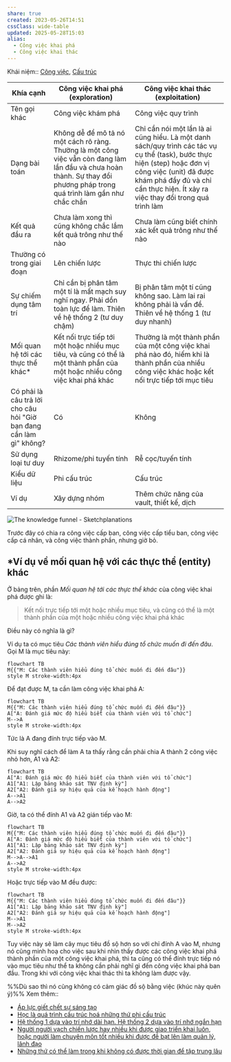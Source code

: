 ```yaml
---
share: true
created: 2023-05-26T14:51
cssClass: wide-table
updated: 2025-05-28T15:03
alias:
  - Công việc khai phá
  - Công việc khai thác
---
```

Khái niệm:: [Công việc](../../../%CE%9E%20Kh%C3%A1i%20ni%E1%BB%87m/Ph%C3%A1t%20tri%E1%BB%83n%20s%E1%BA%A3n%20ph%E1%BA%A9m,%20l%C3%AAn%20k%E1%BA%BF%20ho%E1%BA%A1ch,%20c%C3%B4ng%20vi%E1%BB%87c/C%C3%B4ng%20vi%E1%BB%87c.md), [Cấu trúc](../../../%CE%9E%20Kh%C3%A1i%20ni%E1%BB%87m/Nh%E1%BA%ADn%20th%E1%BB%A9c/C%E1%BA%A5u%20tr%C3%BAc.md)

| Khía cạnh                                                           | Công việc khai phá (exploration)                                                                                                                                          | Công việc khai thác (exploitation)                                                                                                                                                                                                     |
| ------------------------------------------------------------------- | ------------------------------------------------------------------------------------------------------------------------------------------------------------------------- | -------------------------------------------------------------------------------------------------------------------------------------------------------------------------------------------------------------------------------------- |
| Tên gọi khác                                                        | Công việc khám phá                                                                                                                                                        | Công việc quy trình                                                                                                                                                                                                                    |
| Dạng bài toán                                                       | Không dễ để mô tả nó một cách rõ ràng. Thường là một công việc vẫn còn đang làm lần đầu và chưa hoàn thành. Sự thay đổi phương pháp trong quá trình làm gần như chắc chắn | Chỉ cần nói một lần là ai cũng hiểu. Là một danh sách/quy trình các tác vụ cụ thể (task), bước thực hiện (step) hoặc đơn vị công việc (unit) đã được khám phá đầy đủ và chỉ cần thực hiện. Ít xảy ra việc thay đổi trong quá trình làm |
| Kết quả đầu ra                                                      | Chưa làm xong thì cũng không chắc lắm kết quả trông như thế nào                                                                                                           | Chưa làm cũng biết chính xác kết quả trông như thế nào                                                                                                                                                                                 |
| Thường có trong giai đoạn                                           | Lên chiến lược                                                                                                                                                            | Thực thi chiến lược                                                                                                                                                                                                                    |
| Sự chiếm dụng tâm trí                                               | Chỉ cần bị phân tâm một tí là mất mạch suy nghĩ ngay. Phải dồn toàn lực để làm. Thiên về hệ thống 2 (tư duy chậm)                                                         | Bị phân tâm một tí cũng không sao. Làm lai rai không phải là vấn đề. Thiên về hệ thống 1 (tư duy nhanh)                                                                                                                                |
| Mối quan hệ tới các thực thể khác*                                  | Kết nối trực tiếp tới một hoặc nhiều mục tiêu, và cũng có thể là một thành phần của một hoặc nhiều công việc khai phá khác                                                | Thường là một thành phần của một công việc khai phá nào đó, hiếm khi là thành phần của nhiều công việc khác hoặc kết nối trực tiếp tới mục tiêu                                                                                        |
| Có phải là câu trả lời cho câu hỏi "Giờ bạn đang cần làm gì" không? | Có                                                                                                                                                                        | Không                                                                                                                                                                                                                                  |
| Sử dụng loại tư duy                                                 | Rhizome/phi tuyến tính                                                                                                                                                    | Rễ cọc/tuyến tính                                                                                                                                                                                                                      |
| Kiểu dữ liệu                                                        | Phi cấu trúc                                                                                                                                                              | Cấu trúc                                                                                                                                                                                                                               |
| Ví dụ                                                               | Xây dựng nhóm                                                                                                                                                             | Thêm chức năng của vault, thiết kế, dịch                                                                                                                                                                                               |

![The knowledge funnel - Sketchplanations](https://sketchplanations.com/_next/image?url=https%3A%2F%2Fimages.prismic.io%2Fsketchplanations%2F32457931-56d8-4349-9049-1730a9ef5324_60308893361.jpg%3Fauto%3Dcompress%2Cformat&w=3840&q=75)

Trước đây có chia ra công việc cấp ban, công việc cấp tiểu ban, công việc cấp cá nhân, và  công việc thành phần, nhưng giờ bỏ.

## \*Ví dụ về mối quan hệ với các thực thể (entity) khác
Ở bảng trên, phần *Mối quan hệ tới các thực thể khác* của công việc khai phá được ghi là:
> Kết nối trực tiếp tới một hoặc nhiều mục tiêu, và cũng có thể là một thành phần của một hoặc nhiều công việc khai phá khác

Điều này có nghĩa là gì?

Ví dụ ta có mục tiêu *Các thành viên hiểu đúng tổ chức muốn đi đến đâu*. Gọi M là mục tiêu này:
```mermaid
flowchart TB
M{{"M: Các thành viên hiểu đúng tổ chức muốn đi đến đâu"}}
style M stroke-width:4px
```
Để đạt được M, ta cần làm công việc khai phá A:
```mermaid
flowchart TB
M{{"M: Các thành viên hiểu đúng tổ chức muốn đi đến đâu"}}
A["A: Đánh giá mức độ hiểu biết của thành viên với tổ chức"]
M-->A
style M stroke-width:4px
```
Tức là A đang đính trực tiếp vào M. 

Khi suy nghĩ cách để làm A ta thấy rằng cần phải chia A thành 2 công việc nhỏ hơn, A1 và A2: 
```mermaid
flowchart TB
A["A: Đánh giá mức độ hiểu biết của thành viên với tổ chức"]
A1["A1: Lập bảng khảo sát TNV định kỳ"]
A2["A2: Đánh giá sự hiệu quả của kế hoạch hành động"]
A-->A1
A-->A2
```
Giờ, ta có thể đính A1 và A2 gián tiếp vào M:
```mermaid
flowchart TB
M{{"M: Các thành viên hiểu đúng tổ chức muốn đi đến đâu"}}
A["A: Đánh giá mức độ hiểu biết của thành viên với tổ chức"]
A1["A1: Lập bảng khảo sát TNV định kỳ"]
A2["A2: Đánh giá sự hiệu quả của kế hoạch hành động"]
M-->A-->A1
A-->A2
style M stroke-width:4px
```
Hoặc trực tiếp vào M đều được:
```mermaid
flowchart TB
M{{"M: Các thành viên hiểu đúng tổ chức muốn đi đến đâu"}}
A1["A1: Lập bảng khảo sát TNV định kỳ"]
A2["A2: Đánh giá sự hiệu quả của kế hoạch hành động"]
M-->A1
M-->A2
style M stroke-width:4px
```
Tuy việc này sẽ làm cây mục tiêu đồ sộ hơn so với chỉ đính A vào M, nhưng nó cũng minh hoạ cho việc sau khi nhìn thấy được các công việc khai phá thành phần của một công việc khai phá, thì ta cũng có thể đính trực tiếp nó vào mục tiêu như thể ta không cần phải nghĩ gì đến công việc khai phá ban đầu. Trong khi với công việc khai thác thì ta không làm được vậy. 

%%Dù sao thì nó cũng không có cảm giác đồ sộ bằng việc (khúc này quên ý)%%
Xem thêm:: 
- [Áp lực giết chết sự sáng tạo](../%C3%81p%20l%E1%BB%B1c%20gi%E1%BA%BFt%20ch%E1%BA%BFt%20s%E1%BB%B1%20s%C3%A1ng%20t%E1%BA%A1o.md)
- [Học là quá trình cấu trúc hoá những thứ phi cấu trúc](../../../Ngh%C4%A9%20v%E1%BB%81%20vi%E1%BB%87c%20ngh%C4%A9/H%E1%BB%8Dc%20t%E1%BA%ADp,%20hi%E1%BB%83u%20bi%E1%BA%BFt/H%E1%BB%8Dc%20l%C3%A0%20qu%C3%A1%20tr%C3%ACnh%20c%E1%BA%A5u%20tr%C3%BAc%20ho%C3%A1%20nh%E1%BB%AFng%20th%E1%BB%A9%20phi%20c%E1%BA%A5u%20tr%C3%BAc.md)
- [Hệ thống 1 dựa vào trí nhớ dài hạn. Hệ thống 2 dựa vào trí nhớ ngắn hạn](../../../Ngh%C4%A9%20v%E1%BB%81%20vi%E1%BB%87c%20ngh%C4%A9/Khoa%20h%E1%BB%8Dc%20nh%E1%BA%ADn%20th%E1%BB%A9c/H%E1%BB%87%20th%E1%BB%91ng%201%20d%E1%BB%B1a%20v%C3%A0o%20tr%C3%AD%20nh%E1%BB%9B%20d%C3%A0i%20h%E1%BA%A1n.%20H%E1%BB%87%20th%E1%BB%91ng%202%20d%E1%BB%B1a%20v%C3%A0o%20tr%C3%AD%20nh%E1%BB%9B%20ng%E1%BA%AFn%20h%E1%BA%A1n.md) 
- [Người người vạch chiến lược hay nhiều khi được giao triển khai luôn, hoặc người làm chuyên môn tốt nhiều khi được đề bạt lên làm quản lý, lãnh đạo](../../X%C3%A2y%20d%E1%BB%B1ng%20nh%C3%B3m,%20qu%E1%BA%A3n%20l%C3%BD%20nh%C3%A2n%20s%E1%BB%B1/Ph%C3%A2n%20c%E1%BA%A5p,%20qu%E1%BA%A3n%20l%C3%BD/Ng%C6%B0%E1%BB%9Di%20ng%C6%B0%E1%BB%9Di%20v%E1%BA%A1ch%20chi%E1%BA%BFn%20l%C6%B0%E1%BB%A3c%20hay%20nhi%E1%BB%81u%20khi%20%C4%91%C6%B0%E1%BB%A3c%20giao%20tri%E1%BB%83n%20khai%20lu%C3%B4n,%20ho%E1%BA%B7c%20ng%C6%B0%E1%BB%9Di%20l%C3%A0m%20chuy%C3%AAn%20m%C3%B4n%20t%E1%BB%91t%20nhi%E1%BB%81u%20khi%20%C4%91%C6%B0%E1%BB%A3c%20%C4%91%E1%BB%81%20b%E1%BA%A1t%20l%C3%AAn%20l%C3%A0m%20qu%E1%BA%A3n%20l%C3%BD,%20l%C3%A3nh%20%C4%91%E1%BA%A1o.md)
- [Những thứ có thể làm trong khi không có được thời gian để tập trung lâu](../../../../%F0%9F%93%9CT%C3%A0i%20nguy%C3%AAn/Gi%E1%BA%A3i%20ph%C3%A1p%20k%E1%BB%B9%20thu%E1%BA%ADt/Nh%E1%BB%AFng%20th%E1%BB%A9%20c%C3%B3%20th%E1%BB%83%20l%C3%A0m%20trong%20khi%20kh%C3%B4ng%20c%C3%B3%20%C4%91%C6%B0%E1%BB%A3c%20th%E1%BB%9Di%20gian%20%C4%91%E1%BB%83%20t%E1%BA%ADp%20trung%20l%C3%A2u.md)